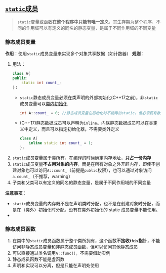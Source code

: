 ## [`static`成员](../1.编译与链接/4.static,extern和全局变量.md)
> `static`变量或函数**在整个程序中只能有唯一定义**，其生存期为整个程序，不同的作用域可以有定义的同名的静态变量，是属于不同作用域的不同变量

### 静态成员变量

**作用**：使用`static`成员变量来实现多个对象共享数据（如计数器）
**规则**：
1. 用法：
    ```cpp
    class A{
    public:
        static int count_;
    }；
    ```
    - `static`静态成员变量必须在类声明的外部初始化(C++17之前)，非`static`成员变量可以[类内初始化](./3.类成员初始化.md)
      ```cpp
      int A::count_ = 0; //静态成员变量在初始化时不能再加static，但必须要有数据类型
      ```
   - (C++17)静态数据成员可以声明为`inline`。内联静态数据成员可以在类定义中定义，而且可以指定初始化器，不需要类外定义
      ```cpp
      class A{
          inline static int count_ = 1;
      };
      ```
2. `static`成员变量属于类所有，在编译的时候确定内存地址，**只占一份内存**
3. `static`成员变量**不占用对象的内存**，而是在所有对象之外开辟内存，即使不创建对象也可以访问`A::count_`（前提是`public`权限），也可以通过对象访问`a.count_`（不推荐，warning）
4. 子类和父类可以有定义的同名的静态变量，是属于不同作用域的不同变量


**注意事项**：

- `static`成员变量的内存既不是在声明类时分配，也不是在创建对象时分配，而是在（类外）初始化时分配。没有在类外初始化的 static 成员变量不能使用。
- 

### 静态成员函数
1. 在类中的`static`成员函数属于整个类所拥有，这个函数**不接收`this`指针**，不能访问非静态成员变量和非静态成员函数，但可以访问其他静态成员
2. 可以直接通过类名调用`A::func()`，不需要借助实例
3. 静态成员函数不能是虚函数
4. 声明和实现可以分离，但是只能在声明处使用